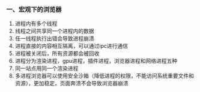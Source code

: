 ### 一、宏观下的浏览器

1. 进程内有多个线程
2. 线程之间共享同一个进程内的数据
3. 任一线程执行出错会导致进程崩溃
4. 进程直接的内容相互隔离，可以通过ipc进行通信
5. 进程被关闭后，所有资源都会被回收
6. 进程分为渲染进程，gpu进程，插件进程，浏览器进程和网络进程五种
7. 同一站点用同一个渲染进程
8. 多进程浏览器可以使用安全沙箱（降低进程的权限，不能访问系统重要文件和资源），更加稳定，页面奔溃不会导致浏览器崩溃